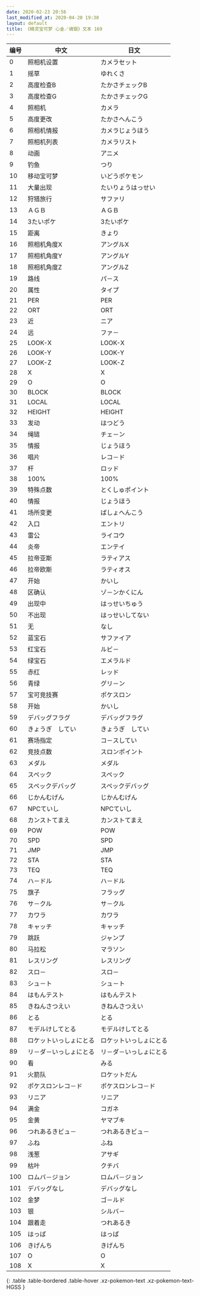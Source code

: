 ```yaml
---
date: 2020-02-23 20:56
last_modified_at: 2020-04-20 19:30
layout: default
title: 《精灵宝可梦 心金／魂银》文本 169
---
```

| 编号 | 中文 | 日文 |
| ---- | ---- | ---- |
| 0 | 照相机设置 | カメラセット |
| 1 | 摇草 | ゆれくさ |
| 2 | 高度检查B | たかさチェックB |
| 3 | 高度检查G | たかさチェックG |
| 4 | 照相机 | カメラ |
| 5 | 高度更改 | たかさへんこう |
| 6 | 照相机情报 | カメラじょうほう |
| 7 | 照相机列表 | カメラリスト |
| 8 | 动画 | アニメ |
| 9 | 钓鱼 | つり |
| 10 | 移动宝可梦 | いどうポケモン |
| 11 | 大量出现 | たいりょうはっせい |
| 12 | 狩猎旅行 | サファリ |
| 13 | ＡＧＢ | ＡＧＢ |
| 14 | 3たいポケ | 3たいポケ |
| 15 | 距离 | きょり |
| 16 | 照相机角度X | アングルX |
| 17 | 照相机角度Y | アングルY |
| 18 | 照相机角度Z | アングルZ |
| 19 | 路线 | パ－ス |
| 20 | 属性 | タイプ |
| 21 | PER | PER |
| 22 | ORT | ORT |
| 23 | 近 | ニア |
| 24 | 远 | ファ－ |
| 25 | LOOK-X | LOOK-X |
| 26 | LOOK-Y | LOOK-Y |
| 27 | LOOK-Z | LOOK-Z |
| 28 | X | X |
| 29 | O | O |
| 30 | BLOCK | BLOCK |
| 31 | LOCAL | LOCAL |
| 32 | HEIGHT | HEIGHT |
| 33 | 发动 | はつどう |
| 34 | 绳链 | チェ－ン |
| 35 | 情报 | じょうほう |
| 36 | 唱片 | レコ－ド |
| 37 | 杆 | ロッド |
| 38 | 100% | 100% |
| 39 | 特殊点数 | とくしゅポイント |
| 40 | 情报 | じょうほう |
| 41 | 场所变更 | ばしょへんこう |
| 42 | 入口 | エントリ |
| 43 | 雷公 | ライコウ |
| 44 | 炎帝 | エンテイ |
| 45 | 拉帝亚斯 | ラティアス |
| 46 | 拉帝欧斯 | ラティオス |
| 47 | 开始 | かいし |
| 48 | 区确认 | ゾ－ンかくにん |
| 49 | 出现中 | はっせいちゅう |
| 50 | 不出现 | はっせいしてない |
| 51 | 无 | なし |
| 52 | 蓝宝石 | サファイア |
| 53 | 红宝石 | ルビ－ |
| 54 | 绿宝石 | エメラルド |
| 55 | 赤红 | レッド |
| 56 | 青绿 | グリ－ン |
| 57 | 宝可竞技赛 | ポケスロン |
| 58 | 开始 | かいし |
| 59 | デバッグフラグ | デバッグフラグ |
| 60 | きょうぎ　してい | きょうぎ　してい |
| 61 | 赛场指定 | コ－スしてい |
| 62 | 竞技点数 | スロンポイント |
| 63 | メダル | メダル |
| 64 | スペック | スペック |
| 65 | スペックデバッグ | スペックデバッグ |
| 66 | じかんむげん | じかんむげん |
| 67 | NPCていし | NPCていし |
| 68 | カンストてまえ | カンストてまえ |
| 69 | POW | POW |
| 70 | SPD | SPD |
| 71 | JMP | JMP |
| 72 | STA | STA |
| 73 | TEQ | TEQ |
| 74 | ハ－ドル | ハ－ドル |
| 75 | 旗子 | フラッグ |
| 76 | サ－クル | サ－クル |
| 77 | カワラ | カワラ |
| 78 | キャッチ | キャッチ |
| 79 | 跳跃 | ジャンプ |
| 80 | 马拉松 | マラソン |
| 81 | レスリング | レスリング |
| 82 | スロ－ | スロ－ |
| 83 | シュ－ト | シュ－ト |
| 84 | はもんテスト | はもんテスト |
| 85 | きねんさつえい | きねんさつえい |
| 86 | とる | とる |
| 87 | モデルけしてとる | モデルけしてとる |
| 88 | ロケットいっしょにとる | ロケットいっしょにとる |
| 89 | リ－ダ－いっしょにとる | リ－ダ－いっしょにとる |
| 90 | 看 | みる |
| 91 | 火箭队 | ロケットだん |
| 92 | ポケスロンレコ－ド | ポケスロンレコ－ド |
| 93 | リニア | リニア |
| 94 | 满金 | コガネ |
| 95 | 金黄 | ヤマブキ |
| 96 | つれあるきビュ－ | つれあるきビュ－ |
| 97 | ふね | ふね |
| 98 | 浅葱 | アサギ |
| 99 | 枯叶 | クチバ |
| 100 | ロムバ－ジョン | ロムバ－ジョン |
| 101 | デバッグなし | デバッグなし |
| 102 | 金梦 | ゴ－ルド |
| 103 | 银 | シルバ－ |
| 104 | 跟着走 | つれあるき |
| 105 | はっぱ | はっぱ |
| 106 | きげんち | きげんち |
| 107 | O | O |
| 108 | X | X |
{: .table .table-bordered .table-hover .xz-pokemon-text .xz-pokemon-text-HGSS }
